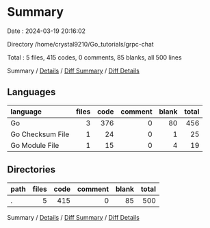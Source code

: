 # Summary

Date : 2024-03-19 20:16:02

Directory /home/crystal9210/Go_tutorials/grpc-chat

Total : 5 files,  415 codes, 0 comments, 85 blanks, all 500 lines

Summary / [Details](details.md) / [Diff Summary](diff.md) / [Diff Details](diff-details.md)

## Languages
| language | files | code | comment | blank | total |
| :--- | ---: | ---: | ---: | ---: | ---: |
| Go | 3 | 376 | 0 | 80 | 456 |
| Go Checksum File | 1 | 24 | 0 | 1 | 25 |
| Go Module File | 1 | 15 | 0 | 4 | 19 |

## Directories
| path | files | code | comment | blank | total |
| :--- | ---: | ---: | ---: | ---: | ---: |
| . | 5 | 415 | 0 | 85 | 500 |

Summary / [Details](details.md) / [Diff Summary](diff.md) / [Diff Details](diff-details.md)